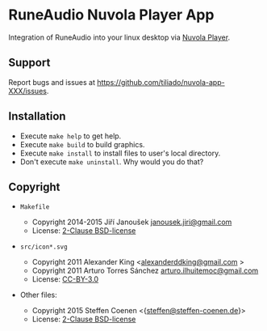 RuneAudio Nuvola Player App
=============================

Integration of RuneAudio into your linux desktop via
[Nuvola Player](https://github.com/tiliado/nuvolaplayer).
 
Support
-------

Report bugs and issues at <https://github.com/tiliado/nuvola-app-XXX/issues>.


Installation
------------

  * Execute ``make help`` to get help.
  * Execute ``make build`` to build graphics.
  * Execute ``make install`` to install files to user's local directory.
  * Don't execute ``make uninstall``. Why would you do that?


Copyright
---------

  - `Makefile`
    + Copyright 2014-2015 Jiří Janoušek <janousek.jiri@gmail.com>
    + License: [2-Clause BSD-license](./LICENSE-BSD.txt)

  - `src/icon*.svg`
    + Copyright 2011 Alexander King <alexanderddking@gmail.com >
    + Copyright 2011 Arturo Torres Sánchez <arturo.ilhuitemoc@gmail.com>
    + License: [CC-BY-3.0](./LICENSE-CC-BY.txt)

  - Other files:
    + Copyright 2015 Steffen Coenen <{steffen@steffen-coenen.de}>
    + License: [2-Clause BSD-license](./LICENSE-BSD.txt)
